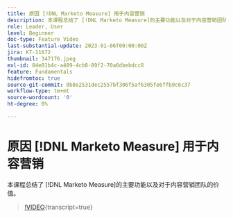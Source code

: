 ```yaml
---
title: 原因 [!DNL Marketo Measure] 用于内容营销
description: 本课程总结了 [!DNL Marketo Measure]的主要功能以及对于内容营销团队的价值。
role: Leader, User
level: Beginner
doc-type: Feature Video
last-substantial-update: 2023-01-06T00:00:00Z
jira: KT-11672
thumbnail: 347176.jpeg
exl-id: 84e01b4c-a489-4cb8-89f2-70a6dbebdcc8
feature: Fundamentals
hidefromtoc: true
source-git-commit: 0b8e2531dec2557bf306f5af6305fe6ffb9c6c37
workflow-type: tm+mt
source-wordcount: '0'
ht-degree: 0%

---
```


# 原因 [!DNL Marketo Measure] 用于内容营销

本课程总结了 [!DNL Marketo Measure]的主要功能以及对于内容营销团队的价值。

>[!VIDEO](https://video.tv.adobe.com/v/347176/?learn=on){transcript=true}
